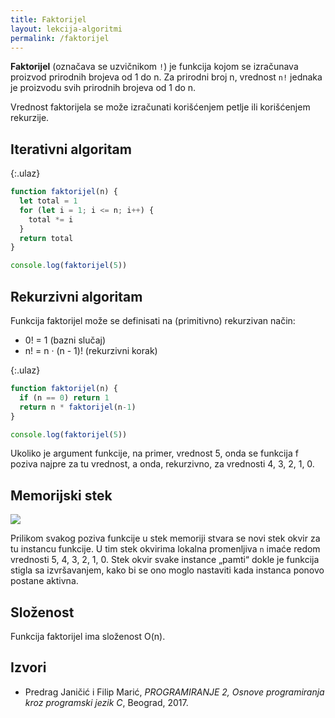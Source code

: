 ```yaml
---
title: Faktorijel
layout: lekcija-algoritmi
permalink: /faktorijel
---
```


**Faktorijel** (označava se uzvičnikom `!`) je funkcija kojom se izračunava proizvod prirodnih brojeva od 1 do n. Za prirodni broj n, vrednost `n!` jednaka je proizvodu svih prirodnih brojeva od 1 do n.

Vrednost faktorijela se može izračunati korišćenjem petlje ili korišćenjem rekurzije.

## Iterativni algoritam

{:.ulaz}
```js
function faktorijel(n) {
  let total = 1
  for (let i = 1; i <= n; i++) {
    total *= i
  }
  return total
}

console.log(faktorijel(5))
```

## Rekurzivni algoritam

Funkcija faktorijel može se definisati na (primitivno) rekurzivan način:

- 0! = 1 (bazni slučaj)
- n! = n · (n - 1)! (rekurzivni korak)

{:.ulaz}
```js
function faktorijel(n) {
  if (n == 0) return 1
  return n * faktorijel(n-1)
}

console.log(faktorijel(5))
```

Ukoliko je argument funkcije, na primer, vrednost 5, onda se funkcija f poziva najpre za tu vrednost, a onda, rekurzivno, za vrednosti 4, 3, 2, 1, 0.

## Memorijski stek

![](/images/koncepti/algoritmi/faktorijel.jpg)

Prilikom svakog poziva funkcije u stek memoriji stvara se novi stek okvir za tu instancu funkcije. U tim stek okvirima lokalna promenljiva `n` imaće redom vrednosti 5, 4, 3, 2, 1, 0. Stek okvir svake instance „pamti“ dokle je funkcija stigla sa izvršavanjem, kako bi se ono moglo nastaviti kada instanca ponovo postane aktivna.

## Složenost

Funkcija faktorijel ima složenost O(n).

## Izvori

- Predrag Janičić i Filip Marić, *PROGRAMIRANJE 2, Osnove programiranja kroz programski jezik C*, Beograd, 2017.
